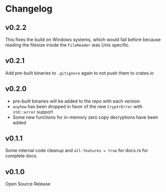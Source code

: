 # Changelog

## v0.2.2

This fixes the build on Windows systems, which would fail before because reading the filesize
inside the `FileReader` was Unix specific.

## v0.2.1

Add pre-built binaries to `.gitignore` again to not push them to crates.io

## v0.2.0

- pre-built binaries will be added to the repo with each version
- `anyhow` has been dropped in favor of the new `CryptrError` with `std::error` support
- Some new functions for in-memory zero copy decryptions have been added

## v0.1.1

Some internal code cleanup and `all-features = true` for docs.rs for complete docs.

## v0.1.0

Open Source Release
